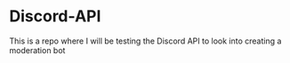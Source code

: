 # Discord-API
This is a repo where I will be testing the Discord API to look into creating a moderation bot
